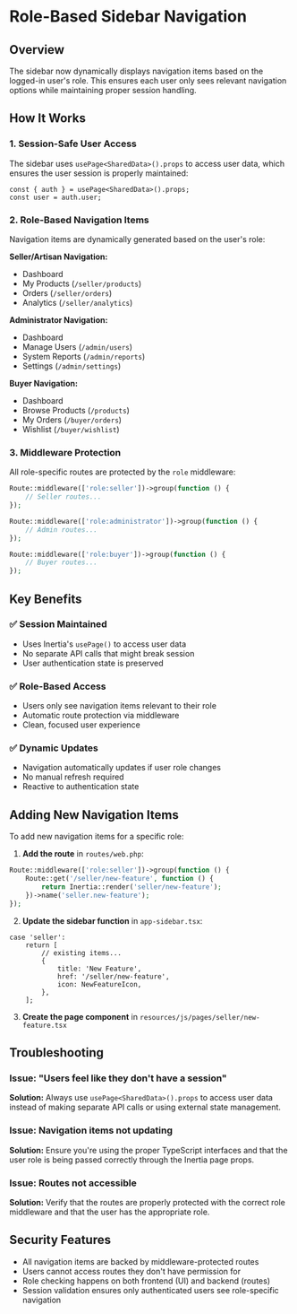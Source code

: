 # Role-Based Sidebar Navigation

## Overview
The sidebar now dynamically displays navigation items based on the logged-in user's role. This ensures each user only sees relevant navigation options while maintaining proper session handling.

## How It Works

### 1. Session-Safe User Access
The sidebar uses `usePage<SharedData>().props` to access user data, which ensures the user session is properly maintained:

```tsx
const { auth } = usePage<SharedData>().props;
const user = auth.user;
```

### 2. Role-Based Navigation Items
Navigation items are dynamically generated based on the user's role:

**Seller/Artisan Navigation:**
- Dashboard
- My Products (`/seller/products`)
- Orders (`/seller/orders`)
- Analytics (`/seller/analytics`)

**Administrator Navigation:**
- Dashboard
- Manage Users (`/admin/users`)
- System Reports (`/admin/reports`)
- Settings (`/admin/settings`)

**Buyer Navigation:**
- Dashboard
- Browse Products (`/products`)
- My Orders (`/buyer/orders`)
- Wishlist (`/buyer/wishlist`)

### 3. Middleware Protection
All role-specific routes are protected by the `role` middleware:

```php
Route::middleware(['role:seller'])->group(function () {
    // Seller routes...
});

Route::middleware(['role:administrator'])->group(function () {
    // Admin routes...
});

Route::middleware(['role:buyer'])->group(function () {
    // Buyer routes...
});
```

## Key Benefits

### ✅ **Session Maintained**
- Uses Inertia's `usePage()` to access user data
- No separate API calls that might break session
- User authentication state is preserved

### ✅ **Role-Based Access**
- Users only see navigation items relevant to their role
- Automatic route protection via middleware
- Clean, focused user experience

### ✅ **Dynamic Updates**
- Navigation automatically updates if user role changes
- No manual refresh required
- Reactive to authentication state

## Adding New Navigation Items

To add new navigation items for a specific role:

1. **Add the route** in `routes/web.php`:
```php
Route::middleware(['role:seller'])->group(function () {
    Route::get('/seller/new-feature', function () {
        return Inertia::render('seller/new-feature');
    })->name('seller.new-feature');
});
```

2. **Update the sidebar function** in `app-sidebar.tsx`:
```tsx
case 'seller':
    return [
        // existing items...
        {
            title: 'New Feature',
            href: '/seller/new-feature',
            icon: NewFeatureIcon,
        },
    ];
```

3. **Create the page component** in `resources/js/pages/seller/new-feature.tsx`

## Troubleshooting

### Issue: "Users feel like they don't have a session"
**Solution:** Always use `usePage<SharedData>().props` to access user data instead of making separate API calls or using external state management.

### Issue: Navigation items not updating
**Solution:** Ensure you're using the proper TypeScript interfaces and that the user role is being passed correctly through the Inertia page props.

### Issue: Routes not accessible
**Solution:** Verify that the routes are properly protected with the correct role middleware and that the user has the appropriate role.

## Security Features
- All navigation items are backed by middleware-protected routes
- Users cannot access routes they don't have permission for
- Role checking happens on both frontend (UI) and backend (routes)
- Session validation ensures only authenticated users see role-specific navigation